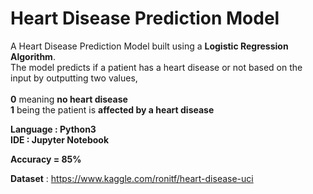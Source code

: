 # Heart Disease Prediction Model

A Heart Disease Prediction Model built using a **Logistic Regression Algorithm**.  
The model predicts if a patient has a heart disease or not based on the input by outputting two values,   <br>  
**0** meaning **no heart disease**  
**1** being the patient is **affected by a heart disease**

**Language : Python3**  
**IDE : Jupyter Notebook**

**Accuracy = 85%**

**Dataset** : https://www.kaggle.com/ronitf/heart-disease-uci
